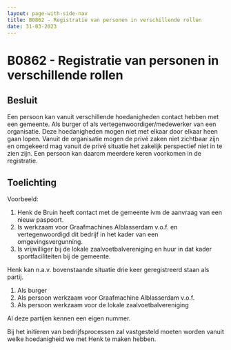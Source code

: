 ```yaml
---
layout: page-with-side-nav
title: B0862 - Registratie van personen in verschillende rollen
date: 31-03-2023
---
```


# B0862 - Registratie van personen in verschillende rollen

## Besluit

Een persoon kan vanuit verschillende hoedanigheden contact hebben met een gemeente. Als burger of als vertegenwoordiger/medewerker van een organisatie. Deze hoedanigheden mogen niet met elkaar door elkaar heen gaan lopen. Vanuit de organisatie mogen de privé zaken niet zichtbaar zijn en omgekeerd mag vanuit de privé situatie het zakelijk perspectief niet in te zien zijn. Een persoon kan daarom meerdere keren voorkomen in de registratie.

## Toelichting

Voorbeeld:
1. Henk de Bruin heeft contact met de gemeente ivm de aanvraag van een nieuw paspoort.
2. Is werkzaam voor Graafmachines Alblasserdam v.o.f. en vertegenwoordigd dit bedrijf in het kader van een omgevingsvergunning.
3. Is vrijwilliger bij de lokale zaalvoetbalvereniging en huur in dat kader sportfaciliteiten bij de gemeente.

Henk kan n.a.v. bovenstaande situatie drie keer geregistreerd staan als partij.
1. Als burger
2. Als persoon werkzaam voor Graafmachine Alblasserdam v.o.f.
3. Als persoon werkzaam voor de lokale zaalvoetbalvereniging

Al deze partijen kennen een eigen nummer.

Bij het initïeren van bedrijfsprocessen zal vastgesteld moeten worden vanuit welke hoedanigheid we met Henk te maken hebben.